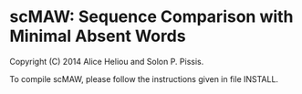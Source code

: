 scMAW: Sequence Comparison with Minimal Absent Words
===

Copyright (C) 2014 Alice Heliou and Solon P. Pissis.

To compile scMAW, please follow the instructions given in file INSTALL.
